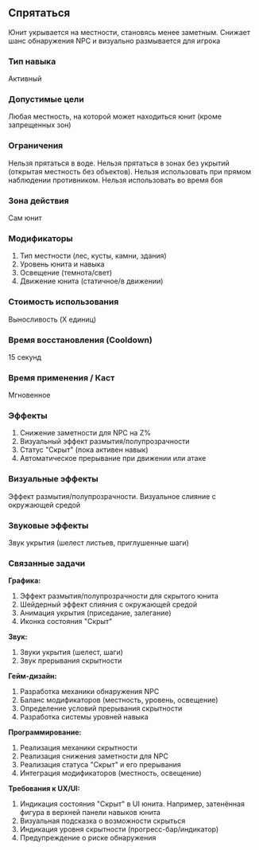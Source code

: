 ## Спрятаться

Юнит укрывается на местности, становясь менее заметным. Снижает шанс обнаружения NPC и визуально размывается для игрока

### Тип навыка

Активный

### Допустимые цели

Любая местность, на которой может находиться юнит (кроме запрещенных зон)

### Ограничения

Нельзя прятаться в воде. Нельзя прятаться в зонах без укрытий (открытая местность без объектов). Нельзя использовать при прямом наблюдении противником. Нельзя использовать во время боя

### Зона действия

Сам юнит

### Модификаторы

1. Тип местности (лес, кусты, камни, здания)
2. Уровень юнита и навыка
3. Освещение (темнота/свет)
4. Движение юнита (статичное/в движении)

### Стоимость использования

Выносливость (X единиц)

### Время восстановления (Cooldown)

15 секунд

### Время применения / Каст

Мгновенное

### Эффекты

1. Снижение заметности для NPC на Z%
2. Визуальный эффект размытия/полупрозрачности
3. Статус "Скрыт" (пока активен навык)
4. Автоматическое прерывание при движении или атаке

### Визуальные эффекты

Эффект размытия/полупрозрачности. Визуальное слияние с окружающей средой

### Звуковые эффекты

Звук укрытия (шелест листьев, приглушенные шаги)

### Связанные задачи

**Графика:**
1. Эффект размытия/полупрозрачности для скрытого юнита
2. Шейдерный эффект слияния с окружающей средой
3. Анимация укрытия (приседание, залегание)
4. Иконка состояния "Скрыт"

**Звук:**
1. Звуки укрытия (шелест, шаги)
2. Звук прерывания скрытности

**Гейм-дизайн:**
1. Разработка механики обнаружения NPC
2. Баланс модификаторов (местность, уровень, освещение)
3. Определение условий прерывания скрытности
4. Разработка системы уровней навыка

**Программирование:**
1. Реализация механики скрытности
2. Реализация снижения заметности для NPC
3. Реализация статуса "Скрыт" и его прерывания
4. Интеграция модификаторов (местность, освещение)

**Требования к UX/UI:**
1. Индикация состояния "Скрыт" в UI юнита. Например, затенённая фигура в верхней панели навыков юнита
2. Визуальная подсказка о возможности скрыться
3. Индикация уровня скрытности (прогресс-бар/индикатор)
4. Предупреждение о риске обнаружения